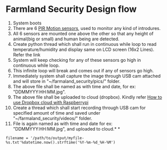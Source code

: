 # Farmland Security Design flow #

1. System boots 
1. There are 6 [PIR Motion sensors](http://www.instructables.com/id/PIR-Motion-Sensor-Tutorial/), used to monitor any kind of introdures.
1. All 6 sensors are mounted one above the other so that any height of animal(big or small) and human being are detected.
1. Create python thread which shall run in continuous while loop to read temperature/humidity and display same on LCD screen (16x2 Lines).
Refer the link 
1. System will keep checking for any of these sensors go high in continuous while loop.
1. This infinite loop will break and comes out if any of sensors go high.
1. Immediately system shall capture the image through USB cam attached and will store in "~/farmaland_security/pics/" folder. 
1. The above file shall be named as with time and date, for ex: "DDMMYYY:HH:MM.jpg".
1. The above file shall be uploaded to cloud (dropbox). Kindly refer [How to use Dropbox cloud with Raspberrypi](http://raspi.tv/2013/how-to-use-dropbox-with-raspberry-pi)
1. Create a thread which shall start recording through USB cam for specified amount of time and saved under "~/farmaland_security/videos/" folder.
1. File is again named as with time and date for ex: "DDMMYYY:HH:MM.jpg", and uploaded to cloud.* * 

```
filename = '/path/to/output/myfile-%s.txt'%datetime.now().strftime('%Y-%m-%d_%H-%M')


```